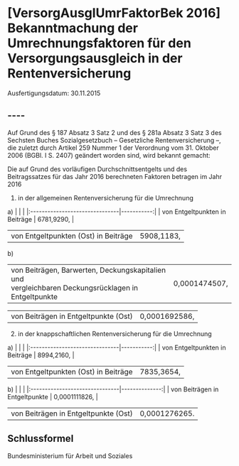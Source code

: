 # [VersorgAusglUmrFaktorBek 2016] Bekanntmachung der Umrechnungsfaktoren für den Versorgungsausgleich in der Rentenversicherung

Ausfertigungsdatum: 30.11.2015

 

## ----

Auf Grund des § 187 Absatz 3 Satz 2 und des § 281a Absatz 3 Satz 3 des Sechsten Buches Sozialgesetzbuch – Gesetzliche Rentenversicherung –, die zuletzt durch Artikel 259 Nummer 1 der Verordnung vom 31. Oktober 2006 (BGBl. I S. 2407) geändert worden sind, wird bekannt gemacht:

Die auf Grund des vorläufigen Durchschnittsentgelts und des Beitragssatzes für das Jahr 2016 berechneten Faktoren betragen im Jahr 2016

1. in der allgemeinen Rentenversicherung für die Umrechnung

a) |                                |            |
|:-------------------------------|-----------:|
| von Entgeltpunkten in Beiträge | 6781,9290, |

|                                      |            |
|:-------------------------------------|-----------:|
| von Entgeltpunkten (Ost) in Beiträge | 5908,1183, |

b) <table width="100%" style="border: none;"><tbody><tr class="odd"><td style="text-align: left;">von Beiträgen, Barwerten, Deckungskapitalien und<br />
vergleichbaren Deckungsrücklagen in Entgeltpunkte</td><td style="text-align: right;">0,0001474507,</td></tr></tbody></table>

|                                      |               |
|:-------------------------------------|--------------:|
| von Beiträgen in Entgeltpunkte (Ost) | 0,0001692586, |

2. in der knappschaftlichen Rentenversicherung für die Umrechnung

a) |                                |            |
|:-------------------------------|-----------:|
| von Entgeltpunkten in Beiträge | 8994,2160, |

|                                      |            |
|:-------------------------------------|-----------:|
| von Entgeltpunkten (Ost) in Beiträge | 7835,3654, |

b) |                                |               |
|:-------------------------------|--------------:|
| von Beiträgen in Entgeltpunkte | 0,0001111826, |

|                                      |               |
|:-------------------------------------|--------------:|
| von Beiträgen in Entgeltpunkte (Ost) | 0,0001276265. |


## Schlussformel

Bundesministerium für Arbeit und Soziales
